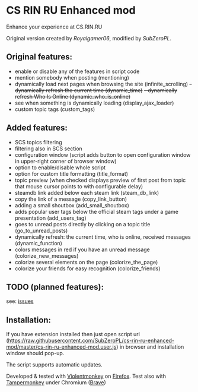 # CS RIN RU Enhanced mod
Enhance your experience at CS.RIN.RU

Original version created by *Royalgamer06*, modified by _SubZeroPL_.

## Original features:
- enable or disable any of the features in script code
- mention somebody when posting (mentioning)
- dynamically load next pages when browsing the site (infinite_scrolling)
~~- dynamically refresh the current time (dynamic_time)~~
~~- dynamically refresh Who Is Online (dynamic_who_is_online)~~
- see when something is dynamically loading (display_ajax_loader)
- custom topic tags (custom_tags)

## Added features:
- SCS topics filtering
- filtering also in SCS section
- configuration window (script adds button to open configuration window in upper-right corner of browser window)
- option to enable/disable whole script
- option for custom title formatting (title_format)
- topic preview (when checked displays preview of first post from topic that mouse cursor points to with configurable delay)
- steamdb link added below each steam link (steam_db_link)
- copy the link of a message (copy_link_button)
- adding a small shoutbox (add_small_shoutbox)
- adds popular user tags below the official steam tags under a game presentation (add_users_tag)
- goes to unread posts directly by clicking on a topic title (go_to_unread_posts)
- dynamically refresh: the current time, who is online, received messages (dynamic_function)
- colors messages in red if you have an unread message (colorize_new_messages)
- colorize several elements on the page (colorize_the_page)
- colorize your friends for easy recognition (colorize_friends)

## TODO (planned features):
see: [issues](https://github.com/SubZeroPL/cs-rin-ru-enhanced-mod/issues)

## Installation:
If you have extension installed then just open script url (https://raw.githubusercontent.com/SubZeroPL/cs-rin-ru-enhanced-mod/master/cs-rin-ru-enhanced-mod.user.js) in browser and installation window should pop-up.

The script supports automatic updates.

Developed & tested with [Violentmonkey](https://violentmonkey.github.io/) on [Firefox](https://www.mozilla.org/).
Test also with [Tampermonkey](https://www.tampermonkey.net/) under Chromium ([Brave](https://brave.com/))
